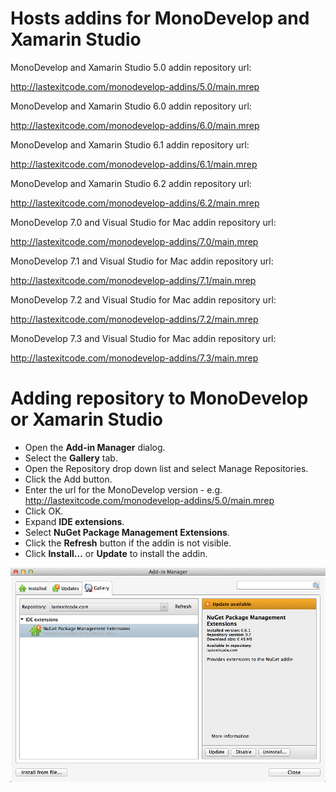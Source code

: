 # Hosts addins for MonoDevelop and Xamarin Studio

MonoDevelop and Xamarin Studio 5.0 addin repository url:

  http://lastexitcode.com/monodevelop-addins/5.0/main.mrep  
  
MonoDevelop and Xamarin Studio 6.0 addin repository url:

  http://lastexitcode.com/monodevelop-addins/6.0/main.mrep
  
MonoDevelop and Xamarin Studio 6.1 addin repository url:

  http://lastexitcode.com/monodevelop-addins/6.1/main.mrep
  
MonoDevelop and Xamarin Studio 6.2 addin repository url:

  http://lastexitcode.com/monodevelop-addins/6.2/main.mrep

MonoDevelop 7.0 and Visual Studio for Mac addin repository url:

  http://lastexitcode.com/monodevelop-addins/7.0/main.mrep

MonoDevelop 7.1 and Visual Studio for Mac addin repository url:

http://lastexitcode.com/monodevelop-addins/7.1/main.mrep

MonoDevelop 7.2 and Visual Studio for Mac addin repository url:

http://lastexitcode.com/monodevelop-addins/7.2/main.mrep

MonoDevelop 7.3 and Visual Studio for Mac addin repository url:

http://lastexitcode.com/monodevelop-addins/7.3/main.mrep

# Adding repository to MonoDevelop or Xamarin Studio

 * Open the **Add-in Manager** dialog.
 * Select the **Gallery** tab.
 * Open the Repository drop down list and select Manage Repositories.
 * Click the Add button.
 * Enter the url for the MonoDevelop version - e.g. http://lastexitcode.com/monodevelop-addins/5.0/main.mrep
 * Click OK.
 * Expand **IDE extensions**.
 * Select **NuGet Package Management Extensions**.
 * Click the **Refresh** button if the addin is not visible.
 * Click **Install...** or **Update** to install the addin.

![NuGet package management extension addin in the addin manager dialog](images/AddinManagerNuGetExtensionsAddin.png)

